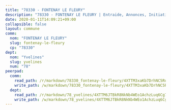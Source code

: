 ```yaml
---
title: "78330 - FONTENAY LE FLEURY"
description: "78330 - FONTENAY LE FLEURY | Entraide, Annonces, Initiatives"
date: 2020-01-11T14:09:21+09:00
collapsible: false
layout: commune
comm:
  nom: "FONTENAY LE FLEURY"
  slug: fontenay-le-fleury
  cp: "78330"
dept:
  nom: "Yvelines"
  slug: yvelines
  num: "78"
peerpad:
  comm:
    read_path: /r/markdown/78330_fontenay-le-fleury/4XTTM3xaKb7DrhNC5RubXa13n6yEu3kYKBxyV4fqCeotvCgbL
    write_path: /w/markdown/78330_fontenay-le-fleury/4XTTM3xaKb7DrhNC5RubXa13n6yEu3kYKBxyV4fqCeotvCgbL-K3TgTkaoQ9hJwbavAvdEk1sJ7QBUTTVH3s8E289AZ9jnUKAKUENhVN8YXVYwJKe51v3PxNM82o3MfW1RuhytkYXRUrkvFAGjQc48RKXrPr81F1SdPBuvDxHAc2nHS6hnrQcAm2eN
  dept:
    read_path: /r/markdown/78_yvelines/4XTTM6JTBkR8NkNb4WEo1AchzLuq6Cg73ydg7w9pErcQZA13p
    write_path: /w/markdown/78_yvelines/4XTTM6JTBkR8NkNb4WEo1AchzLuq6Cg73ydg7w9pErcQZA13p-K3TgUBFRQCPZwoWqJkunXeSjdgbtU3xzUSsui8DBc3rCTw6mbo4gNvfQRdE99JD3AnVW7fzseq687LKfGWCfAPajih5ByiZ3SpFz1r449oWaDnM5BHKZTbYtf6pEhRvzWbcazhrS
---
```



